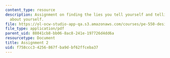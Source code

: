 ```yaml
---
content_type: resource
description: Assignment on finding the lies you tell yourself and telling the truth
  about yourself.
file: https://ol-ocw-studio-app-qa.s3.amazonaws.com/courses/pe-550-designing-your-life-january-iap-2007/f758ccc34256867fba9dbf62ffceba37_assign02.pdf
file_type: application/pdf
parent_uid: 88041cb8-bb06-8ac8-241e-197726d4dd6a
resourcetype: Document
title: Assignment 2
uid: f758ccc3-4256-867f-ba9d-bf62ffceba37
---
```

